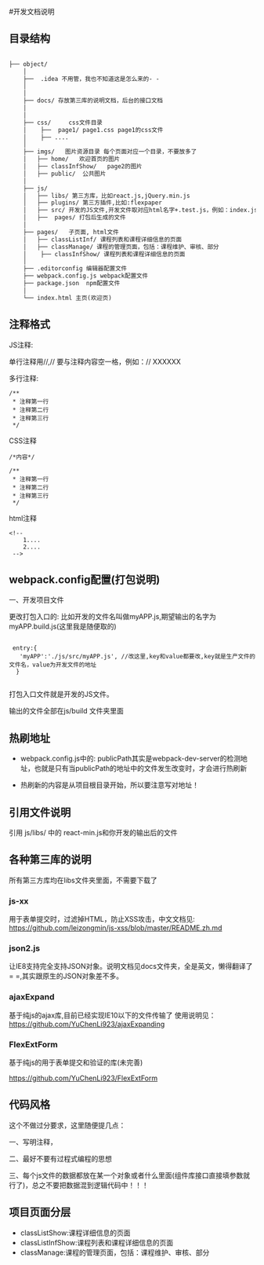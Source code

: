 #开发文档说明

## 目录结构

``` md

├── object/      
    │  
    ├──  .idea 不用管，我也不知道这是怎么来的- -
    │
    │
    ├── docs/ 存放第三库的说明文档，后台的接口文档
    │
    │
    ├── css/     css文件目录 
    │    ├──  page1/ page1.css page1的css文件
    │    ├── ....
    │
    ├── imgs/   图片资源目录 每个页面对应一个目录，不要放多了
    │   ├── home/   欢迎首页的图片
    │   ├── classInfShow/   page2的图片
    │   ├── public/  公共图片
    │    
    ├── js/      
    │   ├── libs/ 第三方库，比如react.js,jQuery.min.js
    │   ├── plugins/ 第三方插件,比如:flexpaper
    │   ├── src/ 开发的JS文件,开发文件取对应html名字+.test.js，例如：index.js对应为index.min.js
    │   ├──  pages/ 打包后生成的文件
    │        
    ├── pages/   子页面, html文件
    │   ├── classListInf/ 课程列表和课程详细信息的页面
    │   ├── classManage/ 课程的管理页面，包括：课程维护、审核、部分
    │	 ├── classInfShow/ 课程列表和课程详细信息的页面
    │
    ├── .editorconfig 编辑器配置文件
    ├── webpack.config.js webpack配置文件  
    ├── package.json  npm配置文件
    │   
    └── index.html 主页(欢迎页)

```   

## 注释格式

JS注释:

单行注释用//,// 要与注释内容空一格，例如：// XXXXXX

多行注释:

```
/**
 * 注释第一行
 * 注释第二行
 * 注释第三行
 */
```

CSS注释

```
/*内容*/
```

```
/**
 * 注释第一行
 * 注释第二行
 * 注释第三行
 */
```
html注释
```
<!--
    1....      
    2....
 -->
```




## webpack.config配置(打包说明)

一、开发项目文件

更改打包入口的:
	比如开发的文件名叫做myAPP.js,期望输出的名字为myAPP.build.js(这里我是随便取的)

```

 entry:{ 
   'myAPP':'./js/src/myAPP.js', //改这里,key和value都要改,key就是生产文件的文件名，value为开发文件的地址
  }


```


打包入口文件就是开发的JS文件。

输出的文件全部在js/build 文件夹里面


## 热刷地址

- webpack.config.js中的: publicPath其实是webpack-dev-server的检测地址，也就是只有当publicPath的地址中的文件发生改变时，才会进行热刷新

- 热刷新的内容是从项目根目录开始，所以要注意写对地址！


## 引用文件说明

引用 js/libs/ 中的 react-min.js和你开发的输出后的文件


## 各种第三库的说明

所有第三方库均在libs文件夹里面，不需要下载了

### js-xx


用于表单提交时，过滤掉HTML，防止XSS攻击，中文文档见:
https://github.com/leizongmin/js-xss/blob/master/README.zh.md


### json2.js

让IE8支持完全支持JSON对象。说明文档见docs文件夹，全是英文，懒得翻译了= =,其实跟原生的JSON对象差不多。

### ajaxExpand

基于纯js的ajax库,目前已经实现IE10以下的文件传输了
使用说明见： https://github.com/YuChenLi923/ajaxExpanding

### FlexExtForm

基于纯js的用于表单提交和验证的库(未完善)

https://github.com/YuChenLi923/FlexExtForm


## 代码风格

这个不做过分要求，这里随便提几点：

一、写明注释，

二、最好不要有过程式编程的思想

三、每个js文件的数据都放在某一个对象或者什么里面(组件库接口直接填参数就行了)，总之不要把数据混到逻辑代码中！！！

## 项目页面分层


- classListShow:课程详细信息的页面
- classListInfShow:课程列表和课程详细信息的页面
- classManage:课程的管理页面，包括：课程维护、审核、部分